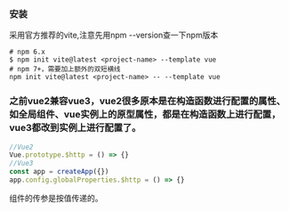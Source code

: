### 安装
采用官方推荐的vite,注意先用npm --version查一下npm版本
``` shell
# npm 6.x
$ npm init vite@latest <project-name> --template vue
# npm 7+，需要加上额外的双短横线
npm init vite@latest <project-name> -- --template vue
```

### 之前vue2兼容vue3，vue2很多原本是在构造函数进行配置的属性、如全局组件、vue实例上的原型属性，都是在构造函数上进行配置，vue3都改到实例上进行配置了。
```js
//Vue2
Vue.prototype.$http = () => {}
//Vue3
const app = createApp({})
app.config.globalProperties.$http = () => {}
```

组件的传参是按值传递的。